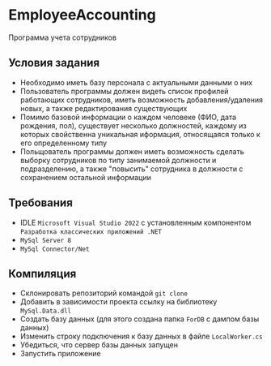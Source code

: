 # EmployeeAccounting
Программа учета сотрудников

## Условия задания
- Необходимо иметь базу персонала с актуальными данными о них
- Пользователь программы должен видеть список профилей работающих сотрудников,
иметь возможность добавления/удаления новых, а также редактирования существующих
- Помимо базовой информации о каждом человеке (ФИО, дата рождения, пол), существует несколько
должностей, каждому из которых свойственна уникальная иформация, относящаяся только к его
определенному типу
- Польщователь программы должен иметь возможность сделать выборку сотрудников по типу занимаемой
должности и подразделению, а также "повысить" сотрудника в должности с сохранением остальной информации


## Требования
- IDLE ```Microsoft Visual Studio 2022``` с установленным компонентом ```Разработка классических приложений .NET```
- `MySql Server 8`
- `MySql Connector/Net`

## Компиляция
- Склонировать репозиторий командой `git clone`
- Добавить в зависимости проекта ссылку на библиотеку `MySql.Data.dll`
- Создать базу данных (для этого создана папка `ForDB` с дампом базы данных)
- Изменить строку подключения к базу данных в файле `LocalWorker.cs`
- Убедиться, что сервер базы данных запущен
- Запустить приложение
